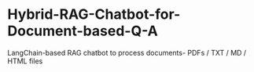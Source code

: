 # Hybrid-RAG-Chatbot-for-Document-based-Q-A
 LangChain-based RAG chatbot to process documents- PDFs / TXT / MD / HTML files
